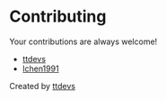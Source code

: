 # Contributing

Your contributions are always welcome!

- [ttdevs](https://github.com/ttdevs/)
- [lchen1991](https://github.com/lchen1991/)

Created by [ttdevs](https://github.com/ttdevs)